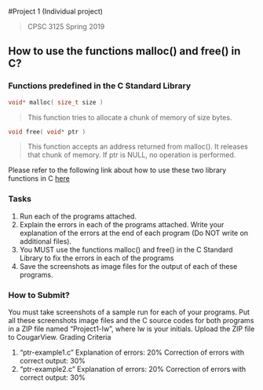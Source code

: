 #Project 1 (Individual project)
>CPSC 3125 Spring 2019

## How to use the functions malloc() and free() in C?

### Functions predefined in the C Standard Library
```c
void* malloc( size_t size )
```
> This function tries to allocate a chunk of memory of size bytes.

```c
void free( void* ptr ) 
```
>This function accepts an address returned from malloc(). It releases that chunk of memory. If ptr is NULL, no operation is performed.

Please refer to the following link about how to use these two library functions in C
[here](https://www.codingunit.com/c-tutorial-the-functions-malloc-and-free)

### Tasks
1. Run each of the programs attached.
2. Explain the errors in each of the programs attached. Write your explanation of the errors at the end of each program (Do NOT write on additional files).
3. You MUST use the functions malloc() and free() in the C Standard Library to fix the errors in each of the programs
4. Save the screenshots as image files for the output of each of these programs.

### How to Submit?
You must take screenshots of a sample run for each of your programs. Put all these screenshots image files and the C source codes for both programs in a ZIP file named “Project1-lw”, where lw is your initials. Upload the ZIP file to CougarView.
Grading Criteria
1. “ptr-example1.c” 
Explanation of errors: 20%
Correction of errors with correct output: 30%
2. “ptr-example2.c” 
Explanation of errors: 20%
Correction of errors with correct output: 30%


